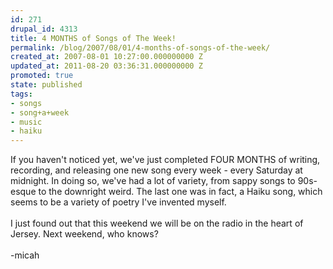 ```yaml
---
id: 271
drupal_id: 4313
title: 4 MONTHS of Songs of The Week!
permalink: /blog/2007/08/01/4-months-of-songs-of-the-week/
created_at: 2007-08-01 10:27:00.000000000 Z
updated_at: 2011-08-20 03:36:31.000000000 Z
promoted: true
state: published
tags:
- songs
- song+a+week
- music
- haiku
---
```

If you haven't noticed yet, we've just completed FOUR MONTHS of writing, recording, and releasing one new song every week - every Saturday at midnight. In doing so, we've had a lot of variety, from sappy songs to 90s-esque to the downright weird. The last one was in fact, a Haiku song, which seems to be a variety of poetry I've invented myself.<br /><br />I just found out that this weekend we will be on the radio in the heart of Jersey. Next weekend, who knows?<br /><br />-micah
